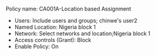 Policy name: CA001A-Location based
Assignment
- Users: Include users and groups; chinwe's user2
- Named Location: Nigeria block  1
- Network: Select networks and location;Nigeria block 1
- Access controls (Grant): Block
- Enable Policy: On
